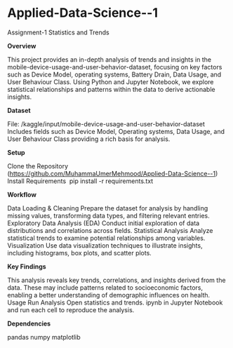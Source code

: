 # Applied-Data-Science--1
Assignment-1 Statistics and Trends

**Overview**

This project provides an in-depth analysis of trends and insights in the mobile-device-usage-and-user-behavior-dataset, focusing on key factors such as Device Model, operating systems, Battery Drain, Data Usage, and User Behaviour Class. Using Python and Jupyter Notebook, we explore statistical relationships and patterns within the data to derive actionable insights.

**Dataset**

File: /kaggle/input/mobile-device-usage-and-user-behavior-dataset Includes fields such as Device Model, Operating systems, Data Usage, and User Behaviour Class providing a rich basis for analysis.

**Setup**

Clone the Repository (https://github.com/MuhammaUmerMehmood/Applied-Data-Science--1)  Install Requirements  pip install -r requirements.txt  

**Workflow**

Data Loading & Cleaning Prepare the dataset for analysis by handling missing values, transforming data types, and filtering relevant entries. Exploratory Data Analysis (EDA) Conduct initial exploration of data distributions and correlations across fields. Statistical Analysis Analyze statistical trends to examine potential relationships among variables. Visualization Use data visualization techniques to illustrate insights, including histograms, box plots, and scatter plots.

**Key Findings**

This analysis reveals key trends, correlations, and insights derived from the data. These may include patterns related to socioeconomic factors, enabling a better understanding of demographic influences on health. Usage Run Analysis Open statistics and trends. ipynb in Jupyter Notebook and run each cell to reproduce the analysis.

**Dependencies**

pandas numpy matplotlib
